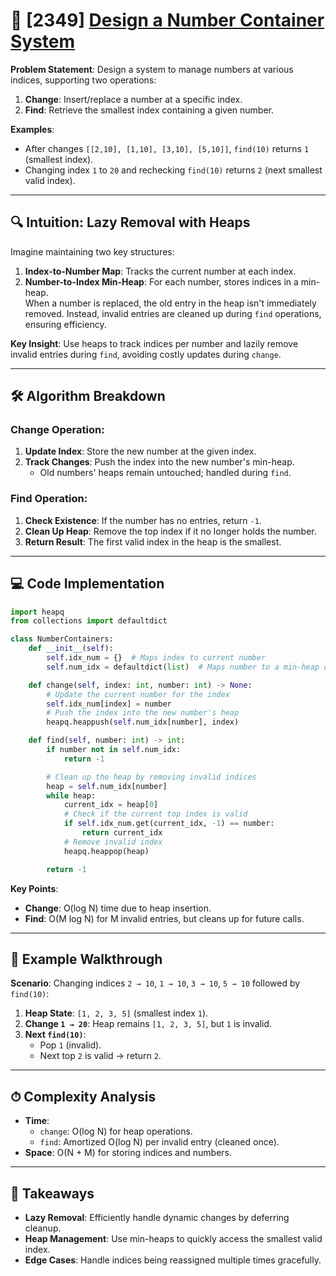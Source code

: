 # 🚀 [2349] [Design a Number Container System](../medium/2349.py)

**Problem Statement**: Design a system to manage numbers at various indices, supporting two operations:

1. **Change**: Insert/replace a number at a specific index.
2. **Find**: Retrieve the smallest index containing a given number.

**Examples**:

-   After changes `[[2,10], [1,10], [3,10], [5,10]]`, `find(10)` returns `1` (smallest index).
-   Changing index `1` to `20` and rechecking `find(10)` returns `2` (next smallest valid index).

---

## 🔍 **Intuition: Lazy Removal with Heaps**

Imagine maintaining two key structures:

1. **Index-to-Number Map**: Tracks the current number at each index.
2. **Number-to-Index Min-Heap**: For each number, stores indices in a min-heap.  
   When a number is replaced, the old entry in the heap isn't immediately removed. Instead, invalid entries are cleaned up during `find` operations, ensuring efficiency.

**Key Insight**: Use heaps to track indices per number and lazily remove invalid entries during `find`, avoiding costly updates during `change`.

---

## 🛠 **Algorithm Breakdown**

### **Change Operation**:

1. **Update Index**: Store the new number at the given index.
2. **Track Changes**: Push the index into the new number's min-heap.
    - Old numbers' heaps remain untouched; handled during `find`.

### **Find Operation**:

1. **Check Existence**: If the number has no entries, return `-1`.
2. **Clean Up Heap**: Remove the top index if it no longer holds the number.
3. **Return Result**: The first valid index in the heap is the smallest.

---

## 💻 **Code Implementation**

```python
import heapq
from collections import defaultdict

class NumberContainers:
    def __init__(self):
        self.idx_num = {}  # Maps index to current number
        self.num_idx = defaultdict(list)  # Maps number to a min-heap of indices

    def change(self, index: int, number: int) -> None:
        # Update the current number for the index
        self.idx_num[index] = number
        # Push the index into the new number's heap
        heapq.heappush(self.num_idx[number], index)

    def find(self, number: int) -> int:
        if number not in self.num_idx:
            return -1

        # Clean up the heap by removing invalid indices
        heap = self.num_idx[number]
        while heap:
            current_idx = heap[0]
            # Check if the current top index is valid
            if self.idx_num.get(current_idx, -1) == number:
                return current_idx
            # Remove invalid index
            heapq.heappop(heap)

        return -1
```

**Key Points**:

-   **Change**: O(log N) time due to heap insertion.
-   **Find**: O(M log N) for M invalid entries, but cleans up for future calls.

---

## 🧩 **Example Walkthrough**

**Scenario**: Changing indices `2 → 10`, `1 → 10`, `3 → 10`, `5 → 10` followed by `find(10)`:

1. **Heap State**: `[1, 2, 3, 5]` (smallest index `1`).
2. **Change `1 → 20`**: Heap remains `[1, 2, 3, 5]`, but `1` is invalid.
3. **Next `find(10)`**:
    - Pop `1` (invalid).
    - Next top `2` is valid → return `2`.

---

## ⏱ **Complexity Analysis**

-   **Time**:
    -   `change`: O(log N) for heap operations.
    -   `find`: Amortized O(log N) per invalid entry (cleaned once).
-   **Space**: O(N + M) for storing indices and numbers.

---

## 🎯 **Takeaways**

-   **Lazy Removal**: Efficiently handle dynamic changes by deferring cleanup.
-   **Heap Management**: Use min-heaps to quickly access the smallest valid index.
-   **Edge Cases**: Handle indices being reassigned multiple times gracefully.
